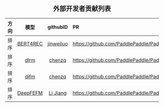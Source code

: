 <h2 align="center">外部开发者贡献列表</h2>


  |   方向   |                                   模型                                    | githubID | PR |
  | :------: | :-----------------------------------------------------------------------: | :-----: | :----- |
  |   排序   |                       [BERT4REC](models/rank/bert4rec/)                       |  [jinweiluo](https://github.com/jinweiluo)  |    https://github.com/PaddlePaddle/PaddleRec/pull/624    |
  |   排序   |                     [dlrm](models/rank/dlrm/)                     |  [chenzq](https://github.com/Andy1314Chen)  |    https://github.com/PaddlePaddle/PaddleRec/pull/554    |
  |   排序   |                     [difm](models/rank/difm/)                     |  [chenzq](https://github.com/Andy1314Chen)  |    https://github.com/PaddlePaddle/PaddleRec/pull/562    |
  |   排序   |                     [DeepFEFM](models/rank/deepfefm/)                     |  [Li Jiang](https://github.com/thinkall)  |    https://github.com/PaddlePaddle/PaddleRec/pull/540    |
